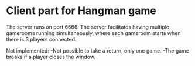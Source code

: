 # Client part for Hangman game

The server runs on port 6666. 
The server facilitates having multiple gamerooms running simultaneously, where each gameroom starts when there is 3 players connected.

Not implemented:
-Not possible to take a return, only one game.
-The game breaks if a player closes the window.
